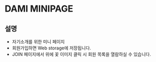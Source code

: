 # DAMI MINIPAGE

## 설명
- 자기소개를 위한 미니 페이지
- 회원가입하면 Web storage에 저장됩니다.
- JOIN 페이지에서 위에 꽃 이미지 클릭 시 회원 목록을 열람하실 수 있습니다.